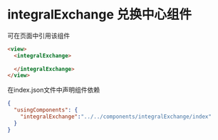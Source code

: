# integralExchange 兑换中心组件

可在页面中引用该组件

```html
<view>
  <integralExchange>
    
  </integralExchange>
</view>

```

在index.json文件中声明组件依赖
```json
{
  "usingComponents": {
    "integralExchange":"../../components/integralExchange/index"
  }
}

```